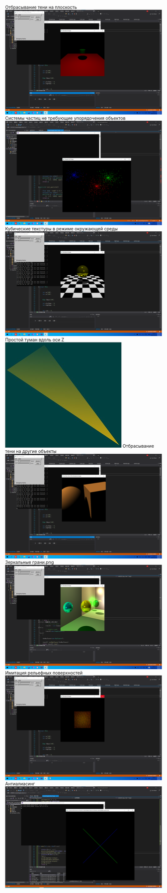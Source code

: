 Отбрасывание тени на плоскость
![image](https://github.com/chuyunduan/Computer-Graphics/blob/main/%D0%9E%D1%82%D0%B1%D1%80%D0%B0%D1%81%D1%8B%D0%B2%D0%B0%D0%BD%D0%B8%D0%B5%20%D1%82%D0%B5%D0%BD%D0%B8%20%D0%BD%D0%B0%20%D0%BF%D0%BB%D0%BE%D1%81%D0%BA%D0%BE%D1%81%D1%82%D1%8C.png)
Системы частиц не требующие упорядочения объектов
![image](https://github.com/chuyunduan/Computer-Graphics/blob/main/%D0%A1%D0%B8%D1%81%D1%82%D0%B5%D0%BC%D1%8B%20%D1%87%D0%B0%D1%81%D1%82%D0%B8%D1%86%20%D0%BD%D0%B5%20%D1%82%D1%80%D0%B5%D0%B1%D1%83%D1%8E%D1%89%D0%B8%D0%B5%20%D1%83%D0%BF%D0%BE%D1%80%D1%8F%D0%B4%D0%BE%D1%87%D0%B5%D0%BD%D0%B8%D1%8F%20%D0%BE%D0%B1%D1%8A%D0%B5%D0%BA%D1%82%D0%BE%D0%B2.png)
Кубические текстуры в режиме окружающей среды
![image](https://github.com/chuyunduan/Computer-Graphics/blob/main/%D0%9A%D1%83%D0%B1%D0%B8%D1%87%D0%B5%D1%81%D0%BA%D0%B8%D0%B5%20%D1%82%D0%B5%D0%BA%D1%81%D1%82%D1%83%D1%80%D1%8B%20%D0%B2%20%D1%80%D0%B5%D0%B6%D0%B8%D0%BC%D0%B5%20%D0%BE%D0%BA%D1%80%D1%83%D0%B6%D0%B0%D1%8E%D1%89%D0%B5%D0%B9%20%D1%81%D1%80%D0%B5%D0%B4%D1%8B%20.png)
Простой туман вдоль оси Z
![image](https://github.com/chuyunduan/Computer-Graphics/blob/main/%D0%9F%D1%80%D0%BE%D1%81%D1%82%D0%BE%D0%B9%20%D1%82%D1%83%D0%BC%D0%B0%D0%BD%20%D0%B2%D0%B4%D0%BE%D0%BB%D1%8C%20%D0%BE%D1%81%D0%B8%20Z.jpg)
Отбрасывание тени на другие объекты
![image](https://github.com/chuyunduan/Computer-Graphics/blob/main/%D0%9E%D1%82%D0%B1%D1%80%D0%B0%D1%81%D1%8B%D0%B2%D0%B0%D0%BD%D0%B8%D0%B5%20%D1%82%D0%B5%D0%BD%D0%B8%20%D0%BD%D0%B0%20%D0%B4%D1%80%D1%83%D0%B3%D0%B8%D0%B5%20%D0%BE%D0%B1%D1%8A%D0%B5%D0%BA%D1%82%D1%8B%20.png)
Зеркальные грани.png
![image](https://github.com/chuyunduan/Computer-Graphics/blob/main/%D0%97%D0%B5%D1%80%D0%BA%D0%B0%D0%BB%D1%8C%D0%BD%D1%8B%D0%B5%20%D0%B3%D1%80%D0%B0%D0%BD%D0%B8.png)
Имитация рельефных поверхностей
![image](https://github.com/chuyunduan/Computer-Graphics/blob/main/%D0%98%D0%BC%D0%B8%D1%82%D0%B0%D1%86%D0%B8%D1%8F%20%D1%80%D0%B5%D0%BB%D1%8C%D0%B5%D1%84%D0%BD%D1%8B%D1%85%20%D0%BF%D0%BE%D0%B2%D0%B5%D1%80%D1%85%D0%BD%D0%BE%D1%81%D1%82%D0%B5%D0%B9.png)
Антиалиасинг
![image](https://github.com/chuyunduan/Computer-Graphics/blob/main/%D0%90%D0%BD%D1%82%D0%B8%D0%B0%D0%BB%D0%B8%D0%B0%D1%81%D0%B8%D0%BD%D0%B3.png)
